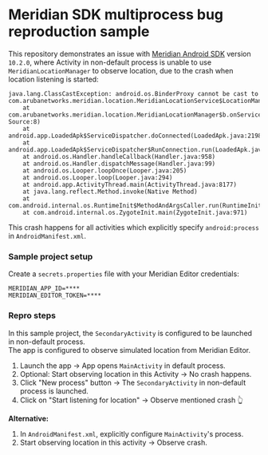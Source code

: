 # Meridian SDK multiprocess bug reproduction sample

This repository demonstrates an issue with [Meridian Android SDK](https://docs.meridianapps.com/hc/en-us/articles/360039670134-The-Android-SDK-Guide) version `10.2.0`,
where Activity in non-default process is unable to use `MeridianLocationManager` to observe location, due to the crash when location listening is started:

```stacktrace
java.lang.ClassCastException: android.os.BinderProxy cannot be cast to com.arubanetworks.meridian.location.MeridianLocationService$LocationManagerBinder
    at com.arubanetworks.meridian.location.MeridianLocationManager$b.onServiceConnected(Unknown Source:8)
    at android.app.LoadedApk$ServiceDispatcher.doConnected(LoadedApk.java:2198)
    at android.app.LoadedApk$ServiceDispatcher$RunConnection.run(LoadedApk.java:2231)
    at android.os.Handler.handleCallback(Handler.java:958)
    at android.os.Handler.dispatchMessage(Handler.java:99)
    at android.os.Looper.loopOnce(Looper.java:205)
    at android.os.Looper.loop(Looper.java:294)
    at android.app.ActivityThread.main(ActivityThread.java:8177)
    at java.lang.reflect.Method.invoke(Native Method)
    at com.android.internal.os.RuntimeInit$MethodAndArgsCaller.run(RuntimeInit.java:552)
    at com.android.internal.os.ZygoteInit.main(ZygoteInit.java:971)
```

This crash happens for all activities which explicitly specify `android:process` in `AndroidManifest.xml`.

### Sample project setup

Create a `secrets.properties` file with your Meridian Editor credentials:

```properties
MERIDIAN_APP_ID=****
MERIDIAN_EDITOR_TOKEN=****
```

### Repro steps

In this sample project, the `SecondaryActivity` is configured to be launched in non-default process.  
The app is configured to observe simulated location from Meridian Editor.

1. Launch the app -> App opens `MainActivity` in default process.
2. Optional: Start observing location in this Activity -> No crash happens.
3. Click "New process" button -> The `SecondaryActivity` in non-default process is launched.
4. Click on "Start listening for location" -> Observe mentioned crash 👆

**Alternative:**

1. In `AndroidManifest.xml`, explicitly configure `MainActivity`'s process.
2. Start observing location in this activity -> Observe crash.
